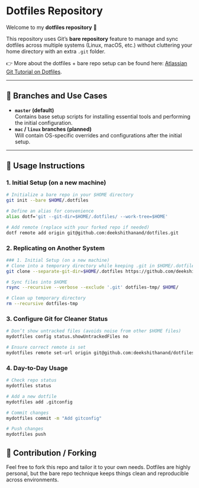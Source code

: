 # Dotfiles Repository

Welcome to my **dotfiles repository** 👋  

This repository uses Git’s **bare repository** feature to manage and sync dotfiles across multiple systems (Linux, macOS, etc.) without cluttering your home directory with an extra `.git` folder.  

👉 More about the dotfiles + bare repo setup can be found here: [Atlassian Git Tutorial on Dotfiles](https://www.atlassian.com/git/tutorials/dotfiles).

---

## 📂 Branches and Use Cases

- **`master` (default)**  
  Contains base setup scripts for installing essential tools and performing the initial configuration.  
- **`mac` / `linux` branches (planned)**  
  Will contain OS-specific overrides and configurations after the initial setup.

---

## 🚀 Usage Instructions

### 1. Initial Setup (on a new machine)

```bash
# Initialize a bare repo in your $HOME directory
git init --bare $HOME/.dotfiles

# Define an alias for convenience
alias dotf='git --git-dir=$HOME/.dotfiles/ --work-tree=$HOME'

# Add remote (replace with your forked repo if needed)
dotf remote add origin git@github.com:deekshithanand/dotfiles.git
```
### 2. Replicating on Another System

```bash
### 1. Initial Setup (on a new machine)
# Clone into a temporary directory while keeping .git in $HOME/.dotfiles
git clone --separate-git-dir=$HOME/.dotfiles https://github.com/deekshithanand/dotfiles.git dotfiles-tmp

# Sync files into $HOME
rsync --recursive --verbose --exclude '.git' dotfiles-tmp/ $HOME/

# Clean up temporary directory
rm --recursive dotfiles-tmp
```

### 3. Configure Git for Cleaner Status

```bash
# Don’t show untracked files (avoids noise from other $HOME files)
mydotfiles config status.showUntrackedFiles no

# Ensure correct remote is set
mydotfiles remote set-url origin git@github.com:deekshithanand/dotfiles.git
```

### 4. Day-to-Day Usage
```bash
# Check repo status
mydotfiles status

# Add a new dotfile
mydotfiles add .gitconfig

# Commit changes
mydotfiles commit -m "Add gitconfig"

# Push changes
mydotfiles push
```

## 🤝 Contribution / Forking
Feel free to fork this repo and tailor it to your own needs.
Dotfiles are highly personal, but the bare repo technique keeps things clean and reproducible across environments.
